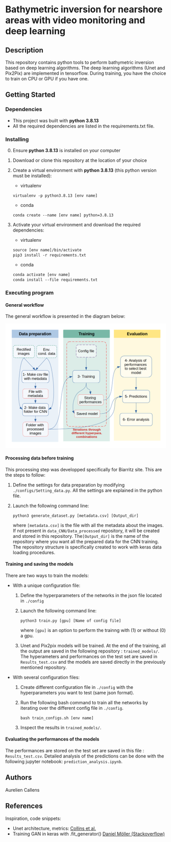 # Bathymetric inversion for nearshore areas with video monitoring and deep learning


## Description

This repository contains python tools to perform bathymetric inversion based on deep learning algorithms. The deep learning algorithms (Unet and Pix2Pix) are implemented in tensorflow. 
During training, you have the choice to train on CPU or GPU if you have one.

## Getting Started

### Dependencies

* This project was built with **python 3.8.13**
* All the required dependencies are listed in the requirements.txt file.

### Installing

0. Ensure **python 3.8.13** is installed on your computer

1. Download or clone this repository at the location of your choice

2. Create a virtual environment with **python 3.8.13** (this python version must be installed):

    + virtualenv
    
    ```
    virtualenv -p python3.8.13 [env name]
    ```

    + conda 

    ```
    conda create --name [env name] python=3.8.13 
    ```

3. Activate your virtual environment and download the required dependencies:

    + virtualenv
    
    ```
    source [env name]/bin/activate
    pip3 install -r requirements.txt
    ```

    + conda 

    ```
    conda activate [env name]
    conda install --file requirements.txt
    ```

### Executing program

#### General workflow 

The general workflow is presented in the diagram below: 

![alt text](./notebooks/Images/FCN_workflow.png)

#### Processing data before training 

This processing step was developped specifically for Biarritz site. This are the steps to follow: 

1. Define the settings for data preparation by modifying `./configs/Setting_data.py`. All the settings are explained in the python file. 

2. Launch the following command line: 

    ```
    python3 generate_dataset.py [metadata.csv] [Output_dir]
    ```
    
    where `[metadata.csv]` is the file with all the metadata about the images.
    If not present in `data_CNN/Data_processed` repository, it will be created and stored in this repository.
    The`[Output_dir]` is the name of the repository where you want all the prepared data for the CNN training. 
    The repository structure is specifically created to work with keras data loading procedures.


#### Training and saving the models 

There are two ways to train the models:

* With a unique configuration file: 
    
    1. Define the hyperparameters of the networks in the json file located in  `./config`
    
    2. Launch the following command line: 
    
        ```
        python3 train.py [gpu] [Name of config file]
        ```
        where `[gpu]` is an option to perform the trainng with (1) or without (0) a gpu. 
    
    3. Unet and Pix2pix models will be trained. At the end of the training, all the output are saved in the following repository : `trained_models/`.
    The hyperameters and performances on the test set are saved in `Results_test.csv` and the models are saved directly in the previously mentioned repository.      
     
* With several configuration files:
    1. Create different configuration file in `./config` with the hyperparameters you want to test (same json format). 

    2. Run the following bash command to train all the networks by iterating over the different config file in `./config`.
        
        ```
        bash train_configs.sh [env name]
        ```    
    3. Inspect the results in `trained_models/`.


#### Evaluating the performances of the models 

The performances are stored on the test set are saved in this file : `Results_test.csv`. 
Detailed analysis of the predictions can be done with the following jupyter notebook: `prediction_analysis.ipynb`.



## Authors

Aurelien Callens

## References

Inspiration, code snippets: 
* Unet architecture, metrics: [Collins et al.](https://github.com/collins-frf/Celerity_Net)
* Training GAN in keras with .fit_generator() [Daniel Möller (Stackoverflow)](https://stackoverflow.com/questions/58785715/training-gan-in-keras-with-fit-generator?noredirect=1&lq=1)